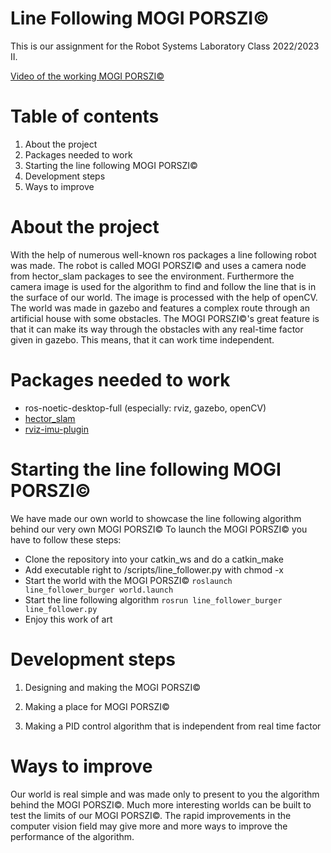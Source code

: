 
# Line Following MOGI PORSZI&copy;
This is our assignment for the Robot Systems Laboratory Class 2022/2023 II.

[Video of the working MOGI PORSZI&copy;](https://drive.google.com/file/d/1HFAPfeN3goPtauqMu2kUp9j1OV1urO5F/view?usp=share_link)
# Table of contents

 1. About the project
 2. Packages needed to work
 3. Starting the line following MOGI PORSZI&copy; 
 4. Development steps
 5. Ways to improve

# About the project
With the help of numerous well-known ros packages a line following robot was made. The robot is called MOGI PORSZI&copy; and uses a camera node from hector_slam packages to see the environment. Furthermore the camera image is used for the algorithm to find and follow the line that is in the surface of our world. The image is processed with the help of openCV. The world was made in gazebo and features a complex route through an artificial house with some obstacles. The MOGI PORSZI&copy;'s great feature is that it can make its way through the obstacles with any real-time factor given in gazebo. This means, that it can work time independent.
# Packages needed to work
 - ros-noetic-desktop-full (especially: rviz, gazebo, openCV)
 - [hector_slam](http://wiki.ros.org/hector_slam) 
 - [rviz-imu-plugin](http://wiki.ros.org/rviz_imu_plugin)
#  Starting the line following MOGI PORSZI&copy; 
We have made our own world to showcase the line following algorithm behind our very own MOGI PORSZI&copy;
To launch the MOGI PORSZI&copy; you have to follow these steps:
 - Clone the repository into your catkin_ws and do a catkin_make
 - Add executable right to /scripts/line_follower.py with chmod -x
 - Start the world with the MOGI PORSZI&copy; `roslaunch line_follower_burger world.launch` 
 - Start the line following algorithm `rosrun line_follower_burger line_follower.py`
 - Enjoy this work of art

# Development steps

 1. Designing and making the MOGI PORSZI&copy;

 2. Making a place for MOGI PORSZI&copy;

3. Making a PID control algorithm that is independent from real time factor

# Ways to improve
Our world is real simple and was made only to present to you the algorithm behind the MOGI PORSZI&copy;.
Much more interesting worlds can be built to test the limits of our MOGI PORSZI&copy;.
The rapid improvements in the computer vision field may give more and more ways to improve the performance of the algorithm. 




